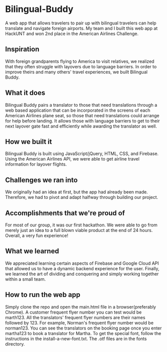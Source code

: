 # Bilingual-Buddy
A web app that allows travelers to pair up with bilingual travelers can help translate and navigate foreign airports. My team and I built this web app at HackUNT and won 2nd place in the American Airlines Challenge.

## Inspiration
With foreign grandparents flying to America to visit relatives, we realized that they often struggle with layovers due to language barriers. In order to improve theirs and many others' travel experiences, we built Bilingual Buddy.

## What it does
Bilingual Buddy pairs a translator to those that need translations through a web based application that can be incorporated in the screens of each American Airlines plane seat, so those that need translations could arrange for help before landing. It allows those with language barriers to get to their next layover gate fast and efficiently while awarding the translator as well. 

## How we built it
Bilingual Buddy is built using JavaScript/jQuery, HTML, CSS, and Firebase. Using the American Airlines API, we were able to get airline travel information for layover flights.

## Challenges we ran into
We originally had an idea at first, but the app had already been made. Therefore, we had to pivot and adapt halfway through building our project.

## Accomplishments that we're proud of
For most of our group, it was our first hackathon. We were able to go from merely just an idea to a full blown viable product at the end of 24 hours. Overall, a very fun experience!

## What we learned
We appreciated learning certain aspects of Firebase and Google Cloud API that allowed us to have a dynamic backend experience for the user. Finally, we learned the art of dividing and conquering and simply working together within a small team.

## How to run the web app
Simply clone the repo and open the main.html file in a browser(preferably Chrome). A customer frequent flyer number you can test would be marth123. All the translators' frequent flyer numbers are their names followed by 123. For example, Norman's frequent flyer number would be norman123. You can see the translators on the booking page once you enter martha123 to book a translator for Martha. To get the special font, follow the instructions in the install-a-new-font.txt. The .otf files are in the fonts directory.
